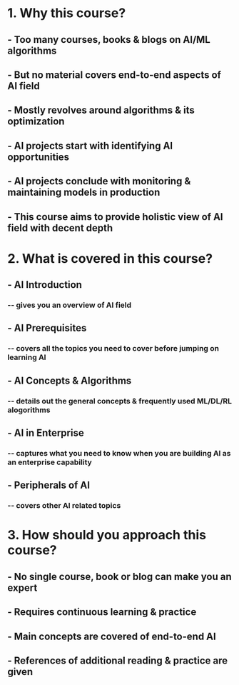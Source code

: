 # 1. Why this course?
## - Too many courses, books & blogs on AI/ML algorithms
## - But no material covers end-to-end aspects of AI field
## - Mostly revolves around algorithms & its optimization
## - AI projects start with identifying AI opportunities
## - AI projects conclude with monitoring & maintaining models in production
## - This course aims to provide holistic view of AI field with decent depth

# 2. What is covered in this course?
## - AI Introduction 
### -- gives you an overview of AI field
## - AI Prerequisites
### -- covers all the topics you need to cover before jumping on learning AI
## - AI Concepts & Algorithms
### -- details out the general concepts & frequently used ML/DL/RL alogorithms
## - AI in Enterprise
### -- captures what you need to know when you are building AI as an enterprise capability
## - Peripherals of AI
### -- covers other AI related topics

# 3. How should you approach this course?
## - No single course, book or blog can make you an expert 
## - Requires continuous learning & practice
## - Main concepts are covered of end-to-end AI
## - References of additional reading & practice are given
